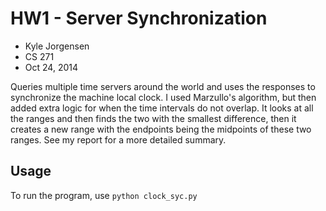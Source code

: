 # HW1 - Server Synchronization

* Kyle Jorgensen
* CS 271
* Oct 24, 2014

Queries multiple time servers around the world and uses the responses to synchronize the machine local clock. I used Marzullo's algorithm, but then added extra logic for when the time intervals do not overlap. It looks at all the ranges and then finds the two with the smallest difference, then it creates a new range with the endpoints being the midpoints of these two ranges. See my report for a more detailed summary.

## Usage

To run the program, use `python clock_syc.py`